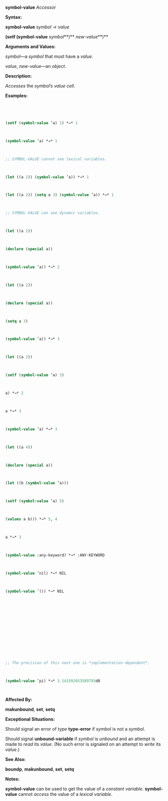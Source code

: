 **symbol-value** *Accessor* 



**Syntax:** 



**symbol-value** *symbol → value* 



**(setf (symbol-value** *symbol***)** *new-value***)** 



**Arguments and Values:** 



*symbol*—a *symbol* that must have a *value*. 



*value*, *new-value*—an *object*. 



**Description:** 



*Accesses* the *symbol*’s *value cell*. 



**Examples:**
```lisp
 



(setf (symbol-value ’a) 1) *→* 1 



(symbol-value ’a) *→* 1 



;; SYMBOL-VALUE cannot see lexical variables. 



(let ((a 2)) (symbol-value ’a)) *→* 1 



(let ((a 2)) (setq a 3) (symbol-value ’a)) *→* 1 



;; SYMBOL-VALUE can see dynamic variables. 



(let ((a 2)) 



(declare (special a)) 



(symbol-value ’a)) *→* 2 



(let ((a 2)) 



(declare (special a)) 



(setq a 3) 



(symbol-value ’a)) *→* 3 



(let ((a 2)) 



(setf (symbol-value ’a) 3) 



a) *→* 2 



a *→* 3 



(symbol-value ’a) *→* 3 



(let ((a 4)) 



(declare (special a)) 



(let ((b (symbol-value ’a))) 



(setf (symbol-value ’a) 5) 



(values a b))) *→* 5, 4 



a *→* 3 



(symbol-value :any-keyword) *→* :ANY-KEYWORD 



(symbol-value ’nil) *→* NIL 



(symbol-value ’()) *→* NIL 







 



 



;; The precision of this next one is *implementation-dependent*. 



(symbol-value ’pi) *→* 3.141592653589793d0 




```
**Affected By:** 



**makunbound**, **set**, **setq** 



**Exceptional Situations:** 



Should signal an error of *type* **type-error** if *symbol* is not a *symbol*. 



Should signal **unbound-variable** if *symbol* is *unbound* and an attempt is made to *read* its *value*. (No such error is signaled on an attempt to *write* its *value*.) 



**See Also:** 



**boundp**, **makunbound**, **set**, **setq** 



**Notes:** 



**symbol-value** can be used to get the value of a *constant variable*. **symbol-value** cannot *access* the value of a *lexical variable*. 



